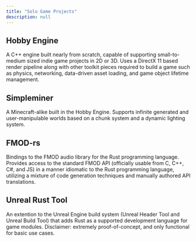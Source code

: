 ```yaml
---
title: "Solo Game Projects"
description: null
---
```


## Hobby Engine

A C++ engine built nearly from scratch, capable of supporting small-to-medium sized
indie game projects in 2D or 3D. Uses a DirectX 11 based render pipeline along with
other toolkit pieces required to build a game such as physics, networking, data-driven
asset loading, and game object lifetime management.

## Simpleminer

A Minecraft-alike built in the Hobby Engine. Supports infinite generated and
user-manipulable worlds based on a chunk system and a dynamic lighting system.

## FMOD-rs

Bindings to the FMOD audio library for the Rust programming language. Provides
access to the standard FMOD API (officially usable from C, C++, C#, and JS) in
a manner idiomatic to the Rust programming language, utilizing a mixture of
code generation techniques and manually authored API translations.

## Unreal Rust Tool

An extention to the Unreal Engine build system (Unreal Header Tool and Unreal
Build Tool) that adds Rust as a supported development language for game modules.
Disclaimer: extremely proof-of-concept, and only functional for basic use cases.
